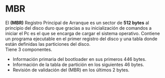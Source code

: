# MBR
El **(MBR)** Registro Principal de Arranque es un sector de **512 bytes** al principio del disco duro que gracias a su inicialización de comandos a iniciar el Pc es el que se encarga de cargar el sistema operativo. Contiene un programa ejecutable en el primer registro del disco y una tabla donde están definidas las particiones del disco.  
Tiene 3 componentes.  
* Información primaria del bootloader en sus primeros 446 bytes.  
* Información de la tabla de partición en los siguientes 46 bytes.  
* Revisión de validación del (MBR) en los últimos 2 bytes.
 

